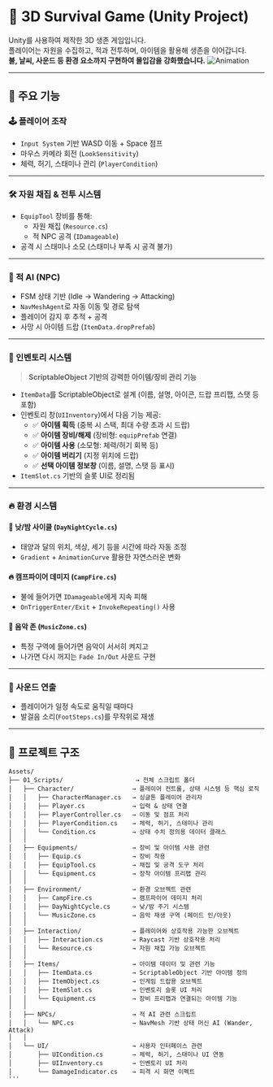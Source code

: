 # 🧭 3D Survival Game (Unity Project)

Unity를 사용하여 제작한 3D 생존 게임입니다.  
플레이어는 자원을 수집하고, 적과 전투하며, 아이템을 활용해 생존을 이어갑니다.  
**불, 날씨, 사운드 등 환경 요소까지 구현하여 몰입감을 강화했습니다.**
![Animation](https://github.com/user-attachments/assets/f318b468-e3d3-4c13-8dde-af295dcd7c80)

---

## 📌 주요 기능

### 🕹️ 플레이어 조작
- `Input System` 기반 WASD 이동 + Space 점프
- 마우스 카메라 회전 (`LookSensitivity`)
- 체력, 허기, 스태미나 관리 (`PlayerCondition`)

---

### 🛠️ 자원 채집 & 전투 시스템
- `EquipTool` 장비를 통해:
  - 자원 채집 (`Resource.cs`)
  - 적 NPC 공격 (`IDamageable`)
- 공격 시 스태미나 소모 (스태미나 부족 시 공격 불가)

---

### 🤖 적 AI (NPC)
- FSM 상태 기반 (Idle → Wandering → Attacking)
- `NavMeshAgent`로 자동 이동 및 경로 탐색
- 플레이어 감지 후 추적 + 공격
- 사망 시 아이템 드랍 (`ItemData.dropPrefab`)

---

### 🎒 인벤토리 시스템

> **ScriptableObject 기반의 강력한 아이템/장비 관리 기능**

- `ItemData`를 ScriptableObject로 설계 (이름, 설명, 아이콘, 드랍 프리팹, 스탯 등 포함)
- 인벤토리 창(`UIInventory`)에서 다음 기능 제공:
  - ✅ **아이템 획득** (중복 시 스택, 최대 수량 초과 시 드랍)
  - ✅ **아이템 장비/해제** (장비형: `equipPrefab` 연결)
  - ✅ **아이템 사용** (소모형: 체력/허기 회복 등)
  - ✅ **아이템 버리기** (지정 위치에 드랍)
  - ✅ **선택 아이템 정보창** (이름, 설명, 스탯 등 표시)
- `ItemSlot.cs` 기반의 슬롯 UI로 정리됨

---

### 🔥 환경 시스템

#### 🌙 낮/밤 사이클 (`DayNightCycle.cs`)
- 태양과 달의 위치, 색상, 세기 등을 시간에 따라 자동 조정
- `Gradient` + `AnimationCurve` 활용한 자연스러운 변화

#### 🔥 캠프파이어 데미지 (`CampFire.cs`)
- 불에 들어가면 `IDamageable`에게 지속 피해
- `OnTriggerEnter/Exit` + `InvokeRepeating()` 사용

#### 🎵 음악 존 (`MusicZone.cs`)
- 특정 구역에 들어가면 음악이 서서히 켜지고
- 나가면 다시 꺼지는 `Fade In/Out` 사운드 구현

---

### 👣 사운드 연출
- 플레이어가 일정 속도로 움직일 때마다
- 발걸음 소리(`FootSteps.cs`)를 무작위로 재생

---

## 📂 프로젝트 구조

```text
Assets/
├── 01_Scripts/                    → 전체 스크립트 폴더
│   ├── Character/                → 플레이어 컨트롤, 상태 시스템 등 핵심 로직
│   │   ├── CharacterManager.cs   → 싱글톤 플레이어 관리자
│   │   ├── Player.cs             → 입력 & 상태 연결
│   │   ├── PlayerController.cs   → 이동 및 점프 처리
│   │   ├── PlayerCondition.cs    → 체력, 허기, 스태미나 관리
│   │   └── Condition.cs          → 상태 수치 정의용 데이터 클래스
│   │
│   ├── Equipments/               → 장비 및 아이템 사용 관련
│   │   ├── Equip.cs              → 장비 착용
│   │   ├── EquipTool.cs          → 채집 및 공격 도구 처리
│   │   └── Equipment.cs          → 장착 아이템 프리팹 관리
│   │
│   ├── Environment/              → 환경 오브젝트 관련
│   │   ├── CampFire.cs           → 캠프파이어 데미지 처리
│   │   ├── DayNightCycle.cs      → 낮/밤 주기 시스템
│   │   └── MusicZone.cs          → 음악 재생 구역 (페이드 인/아웃)
│   │
│   ├── Interaction/              → 플레이어와 상호작용 가능한 오브젝트
│   │   ├── Interaction.cs        → Raycast 기반 상호작용 처리
│   │   └── Resource.cs           → 자원 채집 가능 오브젝트
│   │
│   ├── Items/                    → 아이템 데이터 및 관련 기능
│   │   ├── ItemData.cs           → ScriptableObject 기반 아이템 정의
│   │   ├── ItemObject.cs         → 인게임 드랍용 오브젝트
│   │   ├── ItemSlot.cs           → 인벤토리 슬롯 UI 처리
│   │   └── Equipment.cs          → 장비 프리팹과 연결되는 아이템 기능
│   │
│   ├── NPCs/                     → 적 AI 관련 스크립트
│   │   └── NPC.cs                → NavMesh 기반 상태 머신 AI (Wander, Attack)
│   │
│   └── UI/                       → 사용자 인터페이스 관련
│       ├── UICondition.cs        → 체력, 허기, 스태미나 UI 연동
│       ├── UIInventory.cs        → 인벤토리 UI 처리
│       └── DamageIndicator.cs    → 피격 시 화면 이펙트
'''












